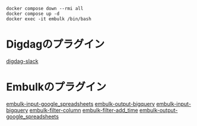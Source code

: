 ```
docker compose down --rmi all
docker compose up -d
docker exec -it embulk /bin/bash
```

# Digdagのプラグイン
[digdag-slack](https://github.com/szyn/digdag-slack)

# Embulkのプラグイン
[embulk-input-google_spreadsheets](https://github.com/medjed/embulk-input-google_spreadsheets)
[embulk-output-bigquery](https://github.com/embulk/embulk-output-bigquery)
[embulk-input-bigquery](https://github.com/medjed/embulk-input-bigquery)
[embulk-filter-column](https://github.com/embulk/embulk-filter-column)
[embulk-filter-add_time](https://github.com/treasure-data/embulk-filter-add_time)
[embulk-output-google_spreadsheets](https://github.com/kataring/embulk-output-google_spreadsheets)

